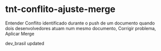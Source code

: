 # tnt-conflito-ajuste-merge
Entender Conflito identificado durante o push de um documento quando dois desenvolvedores atuam num mesmo documento, Corrigir problema, Aplicar Merge

dev_brasil updated
